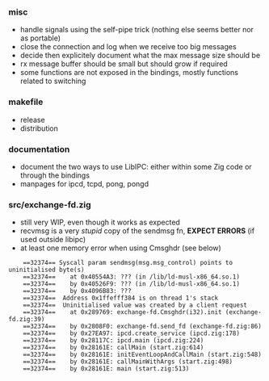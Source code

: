 ### misc

- handle signals using the self-pipe trick (nothing else seems better nor as portable)
- close the connection and log when we receive too big messages
- decide then explicitely document what the max message size should be
- rx message buffer should be small but should grow if required
- some functions are not exposed in the bindings, mostly functions related to switching

### makefile

- release
- distribution

### documentation

- document the two ways to use LibIPC: either within some Zig code or through the bindings
- manpages for ipcd, tcpd, pong, pongd

### src/exchange-fd.zig

- still very WIP, even though it works as expected
- recvmsg is a very *stupid* copy of the sendmsg fn, **EXPECT ERRORS** (if used outside libipc)
- at least one memory error when using Cmsghdr (see below)

```
	==32374== Syscall param sendmsg(msg.msg_control) points to uninitialised byte(s)
	==32374==    at 0x40554A3: ??? (in /lib/ld-musl-x86_64.so.1)
	==32374==    by 0x40526F9: ??? (in /lib/ld-musl-x86_64.so.1)
	==32374==    by 0x4096B83: ???
	==32374==  Address 0x1ffefff384 is on thread 1's stack
	==32374==  Uninitialised value was created by a client request
	==32374==    at 0x289769: exchange-fd.Cmsghdr(i32).init (exchange-fd.zig:39)
	==32374==    by 0x2808F0: exchange-fd.send_fd (exchange-fd.zig:86)
	==32374==    by 0x27EA97: ipcd.create_service (ipcd.zig:178)
	==32374==    by 0x28117C: ipcd.main (ipcd.zig:224)
	==32374==    by 0x28161E: callMain (start.zig:614)
	==32374==    by 0x28161E: initEventLoopAndCallMain (start.zig:548)
	==32374==    by 0x28161E: callMainWithArgs (start.zig:498)
	==32374==    by 0x28161E: main (start.zig:513)
```
